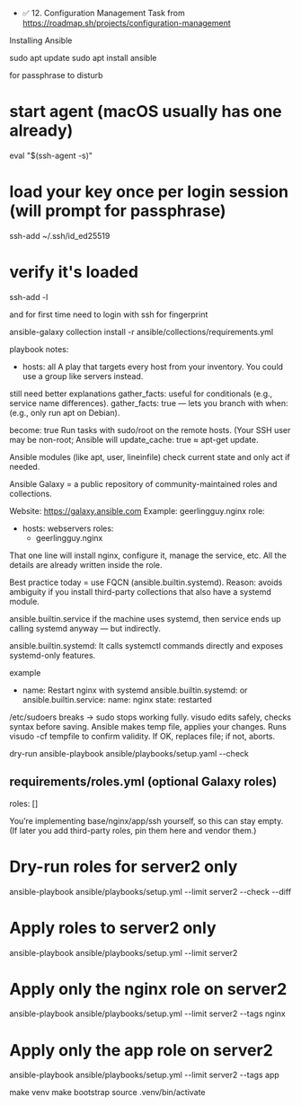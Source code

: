 - ✅ 12. Configuration Management Task from https://roadmap.sh/projects/configuration-management

Installing Ansible
<!-- sudo apt-add-repository ppa:ansible/ansible -->
sudo apt update
sudo apt install ansible



for passphrase to disturb
# start agent (macOS usually has one already)
eval "$(ssh-agent -s)"
# load your key once per login session (will prompt for passphrase) 
ssh-add ~/.ssh/id_ed25519 
# verify it's loaded
ssh-add -l

and for first time need to login with ssh for fingerprint




ansible-galaxy collection install -r ansible/collections/requirements.yml





playbook notes:
- hosts: all
A play that targets every host from your inventory. You could use a group like servers instead.

still need better explanations
gather_facts: useful for conditionals (e.g., service name differences).
gather_facts: true — lets you branch with when: (e.g., only run apt on Debian).

become: true
Run tasks with sudo/root on the remote hosts. (Your SSH user may be non-root; Ansible will
update_cache: true ≈ apt-get update.

Ansible modules (like apt, user, lineinfile) check current state and only act if needed.


Ansible Galaxy = a public repository of community-maintained roles and collections.

Website: https://galaxy.ansible.com
Example: geerlingguy.nginx role:

- hosts: webservers
  roles:
    - geerlingguy.nginx


That one line will install nginx, configure it, manage the service, etc.
All the details are already written inside the role.

Best practice today = use FQCN (ansible.builtin.systemd).
Reason: avoids ambiguity if you install third-party collections that also have a systemd module.


ansible.builtin.service
if the machine uses systemd, then service ends up calling systemd anyway — but indirectly.


ansible.builtin.systemd:
It calls systemctl commands directly and exposes systemd-only features.

example
- name: Restart nginx with systemd
  ansible.builtin.systemd: or ansible.builtin.service:
    name: nginx
    state: restarted



/etc/sudoers breaks → sudo stops working fully.
visudo edits safely, checks syntax before saving.
Ansible makes temp file, applies your changes.
Runs visudo -cf tempfile to confirm validity.
If OK, replaces file; if not, aborts.


dry-run
 ansible-playbook ansible/playbooks/setup.yaml --check


 requirements/roles.yml (optional Galaxy roles)
---
roles: []


You’re implementing base/nginx/app/ssh yourself, so this can stay empty.
(If later you add third-party roles, pin them here and vendor them.)

# Dry-run roles for server2 only
ansible-playbook ansible/playbooks/setup.yml --limit server2 --check --diff

# Apply roles to server2 only
ansible-playbook ansible/playbooks/setup.yml --limit server2

# Apply only the nginx role on server2
ansible-playbook ansible/playbooks/setup.yml --limit server2 --tags nginx

# Apply only the app role on server2
ansible-playbook ansible/playbooks/setup.yml --limit server2 --tags app



make venv
make bootstrap
source .venv/bin/activate

